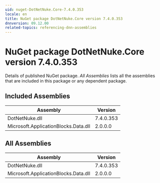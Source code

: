 ```yaml
---
uid: nuget-DotNetNuke.Core-7.4.0.353
locale: en
title: NuGet package DotNetNuke.Core version 7.4.0.353
dnnversion: 09.12.00
related-topics: referencing-dnn-assemblies
---
```


# NuGet package DotNetNuke.Core version 7.4.0.353
Details of published NuGet package.
*All Assemblies* lists all the assemblies that are included in this package or any dependent package.

## Included Assemblies

|Assembly|Version|
|---|---|
|DotNetNuke.dll|7.4.0.353|
|Microsoft.ApplicationBlocks.Data.dll|2.0.0.0|

## All Assemblies

|Assembly|Version|
|---|---|
|DotNetNuke.dll|7.4.0.353|
|Microsoft.ApplicationBlocks.Data.dll|2.0.0.0|

